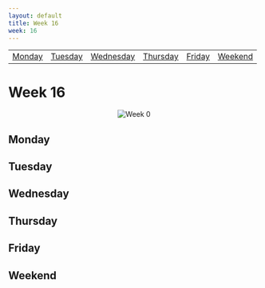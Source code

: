 ```yaml
---
layout: default
title: Week 16
week: 16
---
```


<table>
<tr>
	<td> <a href="#Monday">Monday</a> </td>
	<td> <a href="#Tuesday">Tuesday</a> </td>
	<td> <a href="#Wednesday">Wednesday</a> </td>
	<td> <a href="#Thursday">Thursday</a> </td>
	<td> <a href="#Friday">Friday</a> </td>
	<td> <a href="#Weekend">Weekend</a> </td>
</tr></table>

# Week 16

<p align="center"> 
	<img src="images/w015.jpg" alt="Week 0"/>
</p>

<a id='Monday'></a>
## Monday

<a id='Tuesday'></a>
## Tuesday

<a id='Wednesday'></a>
## Wednesday

<a id='Thursday'></a>
## Thursday

<a id='Friday'></a>
## Friday

<a id='Weekend'></a>
## Weekend

